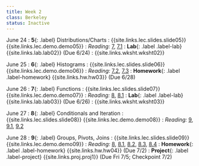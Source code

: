 ```yaml
---
title: Week 2
class: Berkeley
status: Inactive
---
```


June 24
: **5**{: .label} Distributions/Charts
    : {{site.links.lec.slides.slide05}} {{site.links.lec.demo.demo05}}
: _Reading:_ [7](https://inferentialthinking.com/chapters/07/Visualization.html), [7.1](https://inferentialthinking.com/chapters/07/1/Visualizing_Categorical_Distributions.html)
: **Lab**{: .label .label-lab} {{site.links.lab.lab02}} (Due 6/24)
    : {{site.links.wksht.wksht02}}

June 25
: **6**{: .label} Histograms
    : {{site.links.lec.slides.slide06}} {{site.links.lec.demo.demo06}}
: _Reading:_ [7.2](https://inferentialthinking.com/chapters/07/2/Visualizing_Numerical_Distributions.html), [7.3](https://inferentialthinking.com/chapters/07/3/Overlaid_Graphs.html)
: **Homework**{: .label .label-homework} {{site.links.hw.hw03}} (Due 6/28)

June 26
: **7**{: .label} Functions
    : {{site.links.lec.slides.slide07}} {{site.links.lec.demo.demo07}}
: _Reading:_ [8](https://inferentialthinking.com/chapters/08/Functions_and_Tables.html), [8.1](https://inferentialthinking.com/chapters/08/1/Applying_a_Function_to_a_Column.html)
: **Lab**{: .label .label-lab} {{site.links.lab.lab03}} (Due 6/26)
    : {{site.links.wksht.wksht03}}

June 27
: **8**{: .label} Conditionals and Iteration
    : {{site.links.lec.slides.slide08}} {{site.links.lec.demo.demo08}}
: _Reading:_ [9](https://inferentialthinking.com/chapters/09/Randomness.html), [9.1](https://inferentialthinking.com/chapters/09/1/Conditional_Statements.html), [9.2](https://inferentialthinking.com/chapters/09/2/Iteration.html)

June 28
: **9**{: .label} Groups, Pivots, Joins
    : {{site.links.lec.slides.slide09}} {{site.links.lec.demo.demo09}}
: _Reading:_ [8](https://inferentialthinking.com/chapters/08/Functions_and_Tables.html), [8.1](https://inferentialthinking.com/chapters/08/1/Applying_a_Function_to_a_Column.html), [8.2](https://inferentialthinking.com/chapters/08/2/Classifying_by_One_Variable.html), [8.3](https://inferentialthinking.com/chapters/08/3/Cross-Classifying_by_More_than_One_Variable.html), [8.4](https://inferentialthinking.com/chapters/08/4/Joining_Tables_by_Columns.html)
: **Homework**{: .label .label-homework} {{site.links.hw.hw04}} (Due 7/2)
: **Project**{: .label .label-project} {{site.links.proj.proj1}} (Due Fri 7/5; Checkpoint 7/2)
